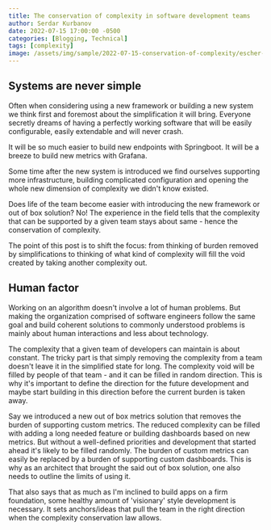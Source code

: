 ```yaml
---
title: The conservation of complexity in software development teams
author: Serdar Kurbanov
date: 2022-07-15 17:00:00 -0500
categories: [Blogging, Technical]
tags: [complexity]
image: /assets/img/sample/2022-07-15-conservation-of-complexity/escher-in-his-minds-eye.jpg
---
```


## Systems are never simple

Often when considering using a new framework or building a new system we think first and foremost about the simplification it will bring. Everyone secretly dreams of having a perfectly working software that will be easily configurable, easily extendable and will never crash.

It will be so much easier to build new endpoints with Springboot. It will be a breeze to build new metrics with Grafana.

Some time after the new system is introduced we find ourselves supporting more infrastructure, building complicated configuration and opening the whole new dimension of complexity we didn't know existed.

Does life of the team become easier with introducing the new framework or out of box solution? No! The experience in the field tells that the complexity that can be supported by a given team stays about same - hence the conservation of complexity.

The point of this post is to shift the focus: from thinking of burden removed by simplifications to thinking of what kind of complexity will fill the void created by taking another complexity out.

## Human factor

Working on an algorithm doesn't involve a lot of human problems. But making the organization comprised of software engineers follow the same goal and build coherent solutions to commonly understood problems is mainly about human interactions and less about technology.

The complexity that a given team of developers can maintain is about constant. The tricky part is that simply removing the complexity from a team doesn't leave it in the simplified state for long. The complexity void will be filled by people of that team - and it can be filled in random direction. This is why it's important to define the direction for the future development and maybe start building in this direction before the current burden is taken away.

Say we introduced a new out of box metrics solution that removes the burden of supporting custom metrics. The reduced complexity can be filled with adding a long needed feature or building dashboards based on new metrics. But without a well-defined priorities and development that started ahead it's likely to be filled randomly. The burden of custom metrics can easily be replaced by a burden of supporting custom dashboards. This is why as an architect that brought the said out of box solution, one also needs to outline the limits of using it.

That also says that as much as I'm inclined to build apps on a firm foundation, some healthy amount of 'visionary' style development is necessary. It sets anchors/ideas that pull the team in the right direction when the complexity conservation law allows.
